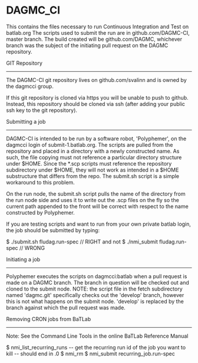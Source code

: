 DAGMC_CI
=========

This contains the files necessary to run Continuous Integration and Test on batlab.org
The scripts used to submit the run are in github.com/DAGMC-CI, master branch.
The build created will be github.com/DAGMC, whichever branch was the subject of the initiating
pull request on the DAGMC repository.

GIT Repository
_______________

The DAGMC-CI git repository lives on github.com/svalinn and is owned by the dagmcci group.  

If this git repository is cloned via https you will be unable to push to github.
Instead, this repository should be cloned via ssh (after adding your public ssh key to the git repository). 

Submitting a job
________________
DAGMC-CI is intended to be run by a software robot, 'Polyphemer', on the dagmcci login of 
submit-1.batlab.org.  The scripts are pulled from the repository and placed in a directory 
with a newly constructed name.  As such, the file copying must not reference a particular 
directory structure under $HOME.  Since the *.scp scripts must reference 
the repository subdirectory under $HOME, they will not work as intended in a $HOME substructure 
that differs from the repo.  The submit.sh script is a simple workaround to this problem.  

On the run node, the submit.sh script pulls the name of the directory from the run node side 
and uses it to write out the .scp files on the fly so the current path appended to the front 
will be correct with respect to the name constructed by Polyphemer.

If you are testing scripts and want to run from your own private batlab login, the job should 
be submitted by typing:

$ ./submit.sh fludag.run-spec    // RIGHT
and not 
$ ./nmi_submit fludag.run-spec   // WRONG

Initiating a job
________________
Polyphemer executes the scripts on dagmcci:batlab when a pull request is made on a DAGMC branch.
The branch in question will be checked out and cloned to the submit node.  NOTE:  the script file
in the fetch subdirectory named 'dagmc.git' specifically checks out the 'develop' branch, however this
is not what happens on the submit node.  'develop' is replaced by the branch against which the pull
request was made.


Removing CRON jobs from BaTLab
_____________________________
Note:  See the Command Line Tools in the online BaTLab Reference Manual

$ nmi_list_recurring_runs
	-- get the recurring run id of the job you want to kill
	-- should end in .0
$ nmi_rm <recurring run id>
$ nmi_submit recurring_job.run-spec
